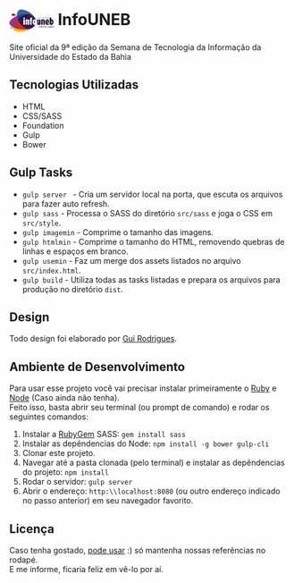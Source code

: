 # <img src="src/images/logo-black.png" width="80px" align="center" alt="InfoUNEB icon"> InfoUNEB
Site oficial da 9ª edição da Semana de Tecnologia da Informação da Universidade do Estado da Bahia

## Tecnologias Utilizadas
- HTML
- CSS/SASS
- Foundation
- Gulp
- Bower

## Gulp Tasks
- ``gulp server `` - Cria um servidor local na porta, que escuta os arquivos para fazer auto refresh.
- ``gulp sass`` - Processa o SASS do diretório ``src/sass`` e joga o CSS em ``src/style``. 
- ``gulp imagemin`` - Comprime o tamanho das imagens.
- ``gulp htmlmin`` - Comprime o tamanho do HTML, removendo quebras de linhas e espaços em branco.
- ``gulp usemin`` - Faz um merge dos assets listados no arquivo ``src/index.html``.
- ``gulp build`` - Utiliza todas as tasks listadas e prepara os arquivos para produção no diretório ``dist``.

## Design
Todo design foi elaborado por [Gui Rodrigues](http://www.guirodrigues.com.br/ "Melhor Designer Ever!").

## Ambiente de Desenvolvimento
Para usar esse projeto você vai precisar instalar primeiramente o [Ruby](https://www.ruby-lang.org/pt/documentation/installation/) e [Node](https://nodejs.org/en/download/) (Caso ainda não tenha).  
Feito isso, basta abrir seu terminal (ou prompt de comando) e rodar os seguintes comandos:  

1. Instalar a [RubyGem](https://pt.wikipedia.org/wiki/RubyGems) SASS: ``gem install sass``  
1. Instalar as depêndencias do Node: ``npm install -g bower gulp-cli``  
1. Clonar este projeto.  
1. Navegar até a pasta clonada (pelo terminal) e instalar as depêndencias do projeto: ``npm install``  
1. Rodar o servidor: ``gulp server``  
1. Abrir o endereço: ``http:\\localhost:8080`` (ou outro endereço indicado no passo anterior) em seu navegador favorito.  

## Licença
Caso tenha gostado, [pode usar](LICENSE.md) :) só mantenha nossas referências no rodapé.  
E me informe, ficaria feliz em vê-lo por aí.
